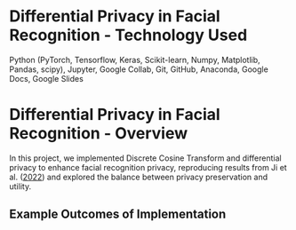# Differential Privacy in Facial Recognition - Technology Used
Python (PyTorch, Tensorflow, Keras, Scikit-learn, Numpy, Matplotlib, Pandas, scipy), Jupyter, Google Collab, Git, GitHub, Anaconda, Google Docs, Google Slides

# Differential Privacy in Facial Recognition - Overview

In this project, we implemented Discrete Cosine Transform and differential privacy to enhance facial recognition privacy, reproducing results from Ji et al. ([2022](https://www.sciencedirect.com/science/article/abs/pii/S1568494620306001)) and explored the balance between privacy preservation and utility.

## Example Outcomes of Implementation
